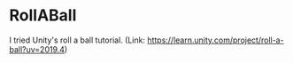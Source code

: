 # RollABall
I tried Unity's roll a ball tutorial. (Link: https://learn.unity.com/project/roll-a-ball?uv=2019.4)
